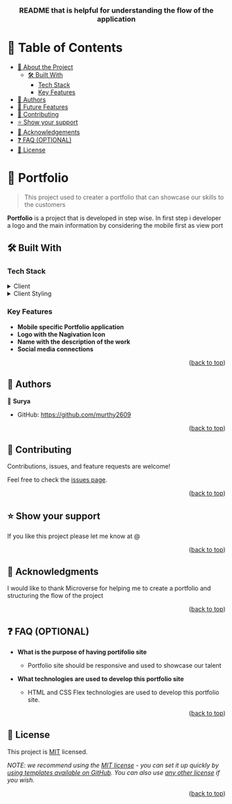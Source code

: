 <a name="readme-top"></a>

<div align="center">
  <!-- You are encouraged to replace this logo with your own! Otherwise you can also remove it. -->
  
  <h3><b>README that is helpful for understanding the flow of the application </b></h3>

</div>

<!-- TABLE OF CONTENTS -->

# 📗 Table of Contents

- [📖 About the Project](#about-project)
  - [🛠 Built With](#built-with)
    - [Tech Stack](#tech-stack)
    - [Key Features](#key-features)
 - [👥 Authors](#authors)
- [🔭 Future Features](#future-features)
- [🤝 Contributing](#contributing)
- [⭐️ Show your support](#support)
- [🙏 Acknowledgements](#acknowledgements)
- [❓ FAQ (OPTIONAL)](#faq)
- [📝 License](#license)

<!-- PROJECT DESCRIPTION -->

# 📖 Portfolio <a name="about-project"></a>

> This project used to creater a portfolio that can showcase our skills to the customers

**Portfolio** is a project that is developed in step wise. In first step i developer a logo 
and the main information by considering the mobile first as view port

## 🛠 Built With <a name="built-with"></a>

### Tech Stack <a name="tech-stack"></a>


<details>
  <summary>Client</summary>
  <ul>
    <li><a href="https://html.org/">HTML</a></li>
  </ul>
</details>

<details>
  <summary>Client Styling</summary>
  <ul>
    <li><a href="https://css.com/">CSS</a></li>
  </ul>
</details>



<!-- Features -->

### Key Features <a name="key-features"></a>



- **Mobile specific Portfolio application**
- **Logo with the Nagivation Icon**
- **Name with the description of the work**
- **Social media connections**



<p align="right">(<a href="#readme-top">back to top</a>)</p>

<!-- AUTHORS -->

## 👥 Authors <a name="authors"></a>


👤 **Surya**

- GitHub: https://github.com/murthy2609


<p align="right">(<a href="#readme-top">back to top</a>)</p>

<!-- CONTRIBUTING -->

## 🤝 Contributing <a name="contributing"></a>

Contributions, issues, and feature requests are welcome!

Feel free to check the [issues page](../../issues/).

<p align="right">(<a href="#readme-top">back to top</a>)</p>

<!-- SUPPORT -->

## ⭐️ Show your support <a name="support"></a>


If you like this project please let me know at @

<p align="right">(<a href="#readme-top">back to top</a>)</p>

<!-- ACKNOWLEDGEMENTS -->

## 🙏 Acknowledgments <a name="acknowledgements"></a>


I would like to thank Microverse for helping me to create a portfolio and structuring the flow of the project

<p align="right">(<a href="#readme-top">back to top</a>)</p>

<!-- FAQ (optional) -->

## ❓ FAQ (OPTIONAL) <a name="faq"></a>


- **What is the purpose of having portifolio site**

  - Portfolio site should be responsive and used to showcase our talent

- **What technologies are used to develop this portfolio site**

  - HTML and CSS Flex technologies are used to develop this portfolio site.

<p align="right">(<a href="#readme-top">back to top</a>)</p>

<!-- LICENSE -->

## 📝 License <a name="license"></a>

This project is <a href="./MIT.md">MIT</a> licensed.

_NOTE: we recommend using the [MIT license](https://choosealicense.com/licenses/mit/) - you can set it up quickly by [using templates available on GitHub](https://docs.github.com/en/communities/setting-up-your-project-for-healthy-contributions/adding-a-license-to-a-repository). You can also use [any other license](https://choosealicense.com/licenses/) if you wish._

<p align="right">(<a href="#readme-top">back to top</a>)</p>